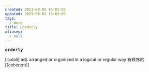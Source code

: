 ```yaml
---
created: 2023-08-02 16:03:03
updated: 2023-08-02 16:03:09
tags:
  - Word
title: 📖orderly
aliases:
  - null
---
```


<pre><strong>orderly</strong></pre>
[ˈɔ:dəli]
adj. arranged or organized in a logical or regular way 有秩序的
[[coherent]]
